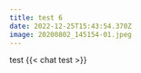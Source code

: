 ```yaml
---
title: test 6
date: 2022-12-25T15:43:54.370Z
image: 20200802_145154-01.jpeg
---
```

t﻿est
{{< chat test >}}